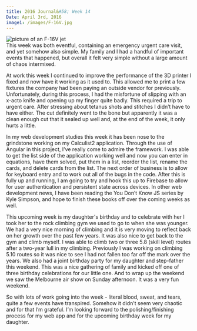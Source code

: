```yaml
---
title: 2016 Journal&#58; Week 14
Date: April 3rd, 2016
image1: /images/F-16V.jpg
---
```

<div class='images'>
<img src="{{ page.image1 }}" alt="picture of an F-16V jet" />
</div>
This week was both eventful, containing an emergency urgent care visit, and yet somehow also simple. My family and I had a handful of important events that happened, but overall it felt very simple without a large amount of chaos intermixed. 

At work this week I continued to improve the performance of the 3D printer I fixed and now have it working as it used to. This allowed me to print a few fixtures the company had been paying an outside vendor for previously. Unfortunately, during this process, I had the misfortune of slipping with an x-acto knife and opening up my finger quite badly. This required a trip to urgent care. After stressing about tetanus shots and stitches I didn’t have to have either. The cut definitely went to the bone but apparently it was a clean enough cut that it sealed up well and, at the end of the week, it only hurts a little.

In my web development studies this week it has been nose to the grindstone working on my Calculist2 application. Through the use of Angular in this project, I’ve really come to admire the framework. I was able to get the list side of the application working well and now you can enter in equations, have them solved, put them in a list, reorder the list, rename the cards, and delete cards from the list. The next order of business is to allow for keyboard entry and to work out all of the bugs in the code. After this is fully up and running, I am going to try and hook this up to Firebase to allow for user authentication and persistent state across devices. In other web development news, I have been reading the You Don’t Know JS series by Kyle Simpson, and hope to finish these books off over the coming weeks as well.

This upcoming week is my daughter's birthday and to celebrate with her I took her to the rock climbing gym we used to go to when she was younger. We had a very nice morning of climbing and it is very moving to reflect back on her growth over the past few years. It was also nice to get back to the gym and climb myself. I was able to climb two or three 5.8 (skill level) routes after a two-year lull in my climbing. Previously I was working on climbing 5.10 routes so it was nice to see I had not fallen too far off the mark over the years. We also had a joint birthday party for my daughter and step-father this weekend. This was a nice gathering of family and kicked off one of three birthday celebrations for our little one. And to wrap up the weekend we saw the Melbourne air show on Sunday afternoon. It was a very fun weekend.

So with lots of work going into the week - literal blood, sweat, and tears, quite a few events have transpired. Somehow it didn’t seem very chaotic and for that I’m grateful. I’m looking forward to the polishing/finishing process for my web app and for the upcoming birthday week for my daughter.
